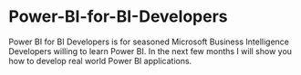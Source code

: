# Power-BI-for-BI-Developers

Power BI for BI Developers is for seasoned Microsoft Business Intelligence Developers willing to learn Power BI. In the next few months
I will show you how to develop real world Power BI applications.
